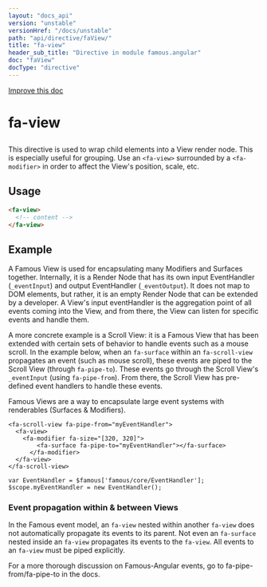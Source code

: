 ```yaml
---
layout: "docs_api"
version: "unstable"
versionHref: "/docs/unstable"
path: "api/directive/faView/"
title: "fa-view"
header_sub_title: "Directive in module famous.angular"
doc: "faView"
docType: "directive"
---
```


<div class="improve-docs">
  <a href='https://github.com/Famous/famous-angular/edit/master/src/scripts/directives/fa-view.js#L1'>
    Improve this doc
  </a>
</div>




<h1 class="api-title">

  fa-view



</h1>





This directive is used to wrap child elements into a View render node.  This is especially useful for grouping.
Use an `<fa-view>` surrounded by a `<fa-modifier>` in order to affect the View's position, scale, etc.








  
<h2 id="usage">Usage</h2>
  
```html
<fa-view>
  <!-- content -->
</fa-view>
```
  
  

  



<h2 id="example">Example</h2><p>A Famous View is used for encapsulating many Modifiers and Surfaces together.  Internally, it is a Render Node that has its own input EventHandler (<code>_eventInput</code>) and output EventHandler (<code>_eventOutput</code>). 
It does not map to DOM elements, but rather, it is an empty Render Node that can be extended by a developer.
A View&#39;s input eventHandler is the aggregation point of all events coming into the View, and from there, the View can listen for specific events and handle them.</p>
<p>A more concrete example is a Scroll View: it is a Famous View that has been extended with certain sets of behavior to handle events such as a mouse scroll.
In the example below, when an <code>fa-surface</code> within an <code>fa-scroll-view</code> propagates an event (such as mouse scroll), these events are piped to the Scroll View (through <code>fa-pipe-to</code>). These events go through the Scroll View&#39;s <code>_eventInput</code> (using <code>fa-pipe-from</code>).  From there, the Scroll View has pre-defined event handlers to handle these events.  </p>
<p>Famous Views are a way to encapsulate large event systems with renderables (Surfaces &amp; Modifiers).</p>
<pre><code class="lang-html">&lt;fa-scroll-view fa-pipe-from=&quot;myEventHandler&quot;&gt;
  &lt;fa-view&gt;
    &lt;fa-modifier fa-size=&quot;[320, 320]&quot;&gt;
        &lt;fa-surface fa-pipe-to=&quot;myEventHandler&quot;&gt;&lt;/fa-surface&gt;
      &lt;/fa-modifier&gt;
  &lt;/fa-view&gt;
&lt;/fa-scroll-view&gt;</code></pre>
<pre><code class="lang-javascript">var EventHandler = $famous[&#39;famous/core/EventHandler&#39;];
$scope.myEventHandler = new EventHandler();</code></pre>
<h3 id="event-propagation-within-between-views">Event propagation within &amp; between Views</h3>
<p>In the Famous event model, an <code>fa-view</code> nested within another <code>fa-view</code> does not automatically propagate its events to its parent.
Not even an <code>fa-surface</code> nested inside an <code>fa-view</code> propagates its events to the <code>fa-view</code>.  All events to an <code>fa-view</code> must be piped explicitly.  </p>
<p>For a more thorough discussion on Famous-Angular events, go to fa-pipe-from/fa-pipe-to in the docs.</p>



